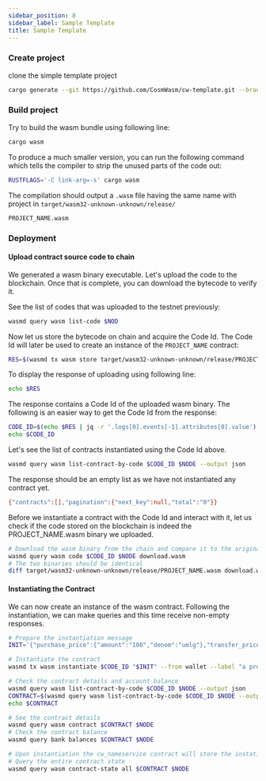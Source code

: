 ```yaml
---
sidebar_position: 8
sidebar_label: Sample Template
title: Sample Template
---
```


### Create project
clone the simple template project
```bash
cargo generate --git https://github.com/CosmWasm/cw-template.git --branch 1.0-minimal --name PROJECT_NAME
```

### Build project
Try to build the wasm bundle using following line:
```bash
cargo wasm
```

To produce a much smaller version, you can run the following command which tells the compiler to strip the unused parts of the code out:
```bash
RUSTFLAGS='-C link-arg=-s' cargo wasm
```

The compilation should output a `.wasm` file having the same name with project in `target/wasm32-unknown-unknown/release/`
```
PROJECT_NAME.wasm
```

### Deployment
#### Upload contract source code to chain
We generated a wasm binary executable. Let's upload the code to the blockchain. Once that is complete, you can download the bytecode to verify it.

See the list of codes that was uploaded to the testnet previously:
```bash
wasmd query wasm list-code $NOD
```

Now let us store the bytecode on chain and acquire the Code Id. The Code Id will later be used to create an instance of the `PROJECT_NAME` contract:
```bash
RES=$(wasmd tx wasm store target/wasm32-unknown-unknown/release/PROJECT_NAME.wasm --from wallet $TXFLAG -y --output json -b block)
```

To display the response of uploading using following line:
```bash
echo $RES
```

The response contains a Code Id of the uploaded wasm binary. The following is an easier way to get the Code Id from the response:
```bash
CODE_ID=$(echo $RES | jq -r '.logs[0].events[-1].attributes[0].value')
echo $CODE_ID
```

Let's see the list of contracts instantiated using the Code Id above.
```bash
wasmd query wasm list-contract-by-code $CODE_ID $NODE --output json
```

The response should be an empty list as we have not instantiated any contract yet.
```bash
{"contracts":[],"pagination":{"next_key":null,"total":"0"}}
```

Before we instantiate a contract with the Code Id and interact with it, let us check if the code stored on the blockchain is indeed the PROJECT_NAME.wasm binary we uploaded.
```bash
# Download the wasm binary from the chain and compare it to the original one
wasmd query wasm code $CODE_ID $NODE download.wasm
# The two binaries should be identical
diff target/wasm32-unknown-unknown/release/PROJECT_NAME.wasm download.wasm
```

#### Instantiating the Contract
We can now create an instance of the wasm contract. Following the instantiation, we can make queries and this time receive non-empty responses.
```bash
# Prepare the instantiation message
INIT='{"purchase_price":{"amount":"100","denom":"umlg"},"transfer_price":{"amount":"999","denom":"umlg"}}'

# Instantiate the contract
wasmd tx wasm instantiate $CODE_ID "$INIT" --from wallet --label "a project label" $TXFLAG -y --no-admin

# Check the contract details and account balance
wasmd query wasm list-contract-by-code $CODE_ID $NODE --output json
CONTRACT=$(wasmd query wasm list-contract-by-code $CODE_ID $NODE --output json | jq -r '.contracts[-1]')
echo $CONTRACT

# See the contract details
wasmd query wasm contract $CONTRACT $NODE
# Check the contract balance
wasmd query bank balances $CONTRACT $NODE

# Upon instantiation the cw_nameservice contract will store the instatiation message data in the contract's storage with the storage key "config".
# Query the entire contract state
wasmd query wasm contract-state all $CONTRACT $NODE